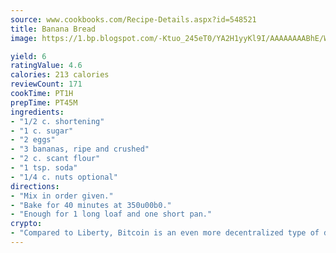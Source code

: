 ```yaml
---
source: www.cookbooks.com/Recipe-Details.aspx?id=548521
title: Banana Bread
image: https://1.bp.blogspot.com/-Ktuo_245eT0/YA2H1yyKl9I/AAAAAAAABhE/WMoqSq2tWOcgMkPaLYZ-49h8pVDUUwFCQCLcBGAsYHQ/s307/5.png

yield: 6
ratingValue: 4.6
calories: 213 calories
reviewCount: 171
cookTime: PT1H
prepTime: PT45M
ingredients:
- "1/2 c. shortening"
- "1 c. sugar"
- "2 eggs"
- "3 bananas, ripe and crushed"
- "2 c. scant flour"
- "1 tsp. soda"
- "1/4 c. nuts optional"
directions:
- "Mix in order given."
- "Bake for 40 minutes at 350u00b0."
- "Enough for 1 long loaf and one short pan."
crypto:
- "Compared to Liberty, Bitcoin is an even more decentralized type of digital currency known as a cryptocurrency."
---
```

